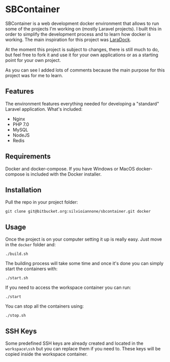 # SBContainer

SBContainer is a web development docker environment that allows to run some of the
projects I'm working on (mostly Laravel projects). I built this in order to
simplify the development process and to learn how docker is working. The main
inspiration for this project was
[LaraDock](https://github.com/LaraDock/laradock).

At the moment this project is subject to changes, there is still much to do, but
feel free to fork it and use it for your own applications or as a starting point
for your own project.

As you can see I added lots of comments because the main purpose for this
project was for me to learn.

## Features

The environment features everything needed for developing a "standard" Laravel
application. What's included:

 - Nginx
 - PHP 7.0
 - MySQL
 - NodeJS
 - Redis

## Requirements

Docker and docker-compose. If you have Windows or MacOS docker-compose is
included with the Docker installer.

## Installation

Pull the repo in your project folder:

    git clone git@bitbucket.org:silvioiannone/sbcontainer.git docker
    
## Usage

Once the project is on your computer setting it up is really easy. Just move in
the `docker` folder and:

    ./build.sh
    
The building process will take some time and once it's done you can simply start
the containers with:
    
    ./start.sh
    
If you need to access the workspace container you can run:
    
    ./start
    
You can stop all the containers using:

    ./stop.sh
    
## SSH Keys

Some predefined SSH keys are already created and located in the `workspace\ssh`
but you can replace them if you need to. These keys will be copied inside the
workspace container.